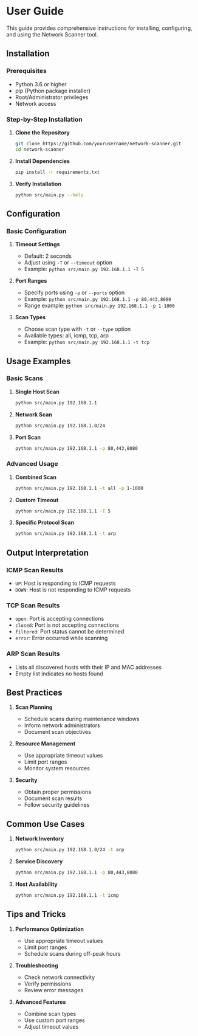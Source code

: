 # User Guide

This guide provides comprehensive instructions for installing, configuring, and using the Network Scanner tool.

## Installation

### Prerequisites

-   Python 3.6 or higher
-   pip (Python package installer)
-   Root/Administrator privileges
-   Network access

### Step-by-Step Installation

1. **Clone the Repository**

    ```bash
    git clone https://github.com/yourusername/network-scanner.git
    cd network-scanner
    ```

2. **Install Dependencies**

    ```bash
    pip install -r requirements.txt
    ```

3. **Verify Installation**
    ```bash
    python src/main.py --help
    ```

## Configuration

### Basic Configuration

1. **Timeout Settings**

    - Default: 2 seconds
    - Adjust using `-T` or `--timeout` option
    - Example: `python src/main.py 192.168.1.1 -T 5`

2. **Port Ranges**

    - Specify ports using `-p` or `--ports` option
    - Example: `python src/main.py 192.168.1.1 -p 80,443,8080`
    - Range example: `python src/main.py 192.168.1.1 -p 1-1000`

3. **Scan Types**
    - Choose scan type with `-t` or `--type` option
    - Available types: all, icmp, tcp, arp
    - Example: `python src/main.py 192.168.1.1 -t tcp`

## Usage Examples

### Basic Scans

1. **Single Host Scan**

    ```bash
    python src/main.py 192.168.1.1
    ```

2. **Network Scan**

    ```bash
    python src/main.py 192.168.1.0/24
    ```

3. **Port Scan**
    ```bash
    python src/main.py 192.168.1.1 -p 80,443,8080
    ```

### Advanced Usage

1. **Combined Scan**

    ```bash
    python src/main.py 192.168.1.1 -t all -p 1-1000
    ```

2. **Custom Timeout**

    ```bash
    python src/main.py 192.168.1.1 -T 5
    ```

3. **Specific Protocol Scan**
    ```bash
    python src/main.py 192.168.1.1 -t arp
    ```

## Output Interpretation

### ICMP Scan Results

-   `UP`: Host is responding to ICMP requests
-   `DOWN`: Host is not responding to ICMP requests

### TCP Scan Results

-   `open`: Port is accepting connections
-   `closed`: Port is not accepting connections
-   `filtered`: Port status cannot be determined
-   `error`: Error occurred while scanning

### ARP Scan Results

-   Lists all discovered hosts with their IP and MAC addresses
-   Empty list indicates no hosts found

## Best Practices

1. **Scan Planning**

    - Schedule scans during maintenance windows
    - Inform network administrators
    - Document scan objectives

2. **Resource Management**

    - Use appropriate timeout values
    - Limit port ranges
    - Monitor system resources

3. **Security**
    - Obtain proper permissions
    - Document scan results
    - Follow security guidelines

## Common Use Cases

1. **Network Inventory**

    ```bash
    python src/main.py 192.168.1.0/24 -t arp
    ```

2. **Service Discovery**

    ```bash
    python src/main.py 192.168.1.1 -p 80,443,8080
    ```

3. **Host Availability**
    ```bash
    python src/main.py 192.168.1.1 -t icmp
    ```

## Tips and Tricks

1. **Performance Optimization**

    - Use appropriate timeout values
    - Limit port ranges
    - Schedule scans during off-peak hours

2. **Troubleshooting**

    - Check network connectivity
    - Verify permissions
    - Review error messages

3. **Advanced Features**
    - Combine scan types
    - Use custom port ranges
    - Adjust timeout values
